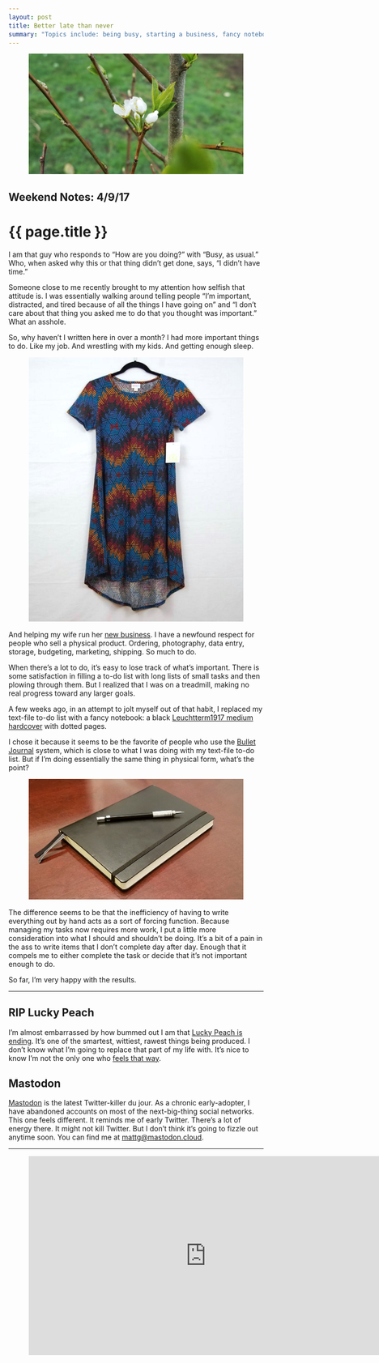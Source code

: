 ```yaml
---
layout: post
title: Better late than never
summary: "Topics include: being busy, starting a business, fancy notebooks, the death of my favorite magazine, yet another social network, and a song…Topics include: an ancient Chinese polymath, knowing nothing about Asia, the backfire effect, your information diet, and LCD Soundsystem."
---
```


<figure class="wide">
  <img src="/img/medium/1*cGxUGltPq-B-_1TFtXkrBg.jpeg">
</figure>

<h2 class="kicker">Weekend Notes: 4/9/17</h2>

# {{ page.title }}

I am that guy who responds to “How are you doing?” with “Busy, as usual.” Who, when asked why this or that thing didn’t get done, says, “I didn’t have time.”

Someone close to me recently brought to my attention how selfish that attitude is. I was essentially walking around telling people “I’m important, distracted, and tired because of all the things I have going on” and “I don’t care about that thing you asked me to do that you thought was important.” What an asshole.

So, why haven’t I written here in over a month? I had more important things to do. Like my job. And wrestling with my kids. And getting enough sleep.

<figure>
  <img src="/img/medium/1*JJ9rh9ddzO7f3uWQfK0mGQ.jpeg">
</figure>

And helping my wife run her [new business](https://www.facebook.com/groups/LuLaRoeAngelaGifford/). I have a newfound respect for people who sell a physical product. Ordering, photography, data entry, storage, budgeting, marketing, shipping. So much to do.

When there’s a lot to do, it’s easy to lose track of what’s important. There is some satisfaction in filling a to-do list with long lists of small tasks and then plowing through them. But I realized that I was on a treadmill, making no real progress toward any larger goals.

A few weeks ago, in an attempt to jolt myself out of that habit, I replaced my text-file to-do list with a fancy notebook: a black [Leuchtterm1917 medium hardcover](https://www.leuchtturm1917.us/notebook-medium-a5-hardcover-249-numbered-pages.html) with dotted pages.

I chose it because it seems to be the favorite of people who use the [Bullet Journal](http://bulletjournal.com/) system, which is close to what I was doing with my text-file to-do list. But if I’m doing essentially the same thing in physical form, what’s the point?

<figure>
  <img src="/img/medium/1*jBiFekCavywus1Mc6upPKQ.jpeg">
</figure>

The difference seems to be that the inefficiency of having to write everything out by hand acts as a sort of forcing function. Because managing my tasks now requires more work, I put a little more consideration into what I should and shouldn’t be doing. It’s a bit of a pain in the ass to write items that I don’t complete day after day. Enough that it compels me to either complete the task or decide that it’s not important enough to do.

So far, I’m very happy with the results.

<hr />

## RIP Lucky Peach

I’m almost embarrassed by how bummed out I am that <a href="https://www.nytimes.com/2017/03/17/dining/lucky-peach-closing.html?_r=0" data-href="https://www.nytimes.com/2017/03/17/dining/lucky-peach-closing.html?_r=0" class="markup--anchor markup--p-anchor" rel="noopener" target="_blank">Lucky Peach is ending</a>. It’s one of the smartest, wittiest, rawest things being produced. I don’t know what I’m going to replace that part of my life with. It’s nice to know I’m not the only one who <a href="http://www.eater.com/2017/3/16/14929500/lucky-peach-folding-tributes" data-href="http://www.eater.com/2017/3/16/14929500/lucky-peach-folding-tributes" class="markup--anchor markup--p-anchor" rel="noopener" target="_blank">feels that way</a>.

## Mastodon

<a href="https://mastodon.social/about" data-href="https://mastodon.social/about" class="markup--anchor markup--p-anchor" rel="noopener" target="_blank">Mastodon</a> is the latest Twitter-killer du jour. As a chronic early-adopter, I have abandoned accounts on most of the next-big-thing social networks. This one feels different. It reminds me of early Twitter. There’s a lot of energy there. It might not kill Twitter. But I don’t think it’s going to fizzle out anytime soon. You can find me at mattg@mastodon.cloud.

<hr />

<figure>
  <div class="video-container">
    <iframe src="https://www.youtube.com/embed/MlQunle406U?rel=0" scrolling="no" width="700" height="393" frameborder="0"></iframe>
  </div>
</figure>
